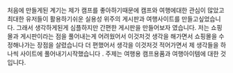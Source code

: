 처음에 만들게된 계기는 제가 캠프를 좋아하기때문에 캠프와 여행에대한 관심이 많았고  최대한 유저들이 활용하기쉬운 실용성 위주의 게시판과 여행사이트를 만들고싶었습니다. 그래서 생각하게된게 심플하지만 간편한 게시판을 만들어보자 였습니다.
저는 쇼핑몰과 게시판이라는 점을 풀어내는게 어려웠어서 이것저것 생각을 해가면서 쇼핑몰을 수정해나가는 장점을 살렸습니다
더 편했어서 생각을 이것저것 적어가면서 제 생각들을 하나씩 사이트에 풀어내기시작했습니다 .
주제는 여행용 캠프용품과 여행아이템에 대한 것입니다. 

